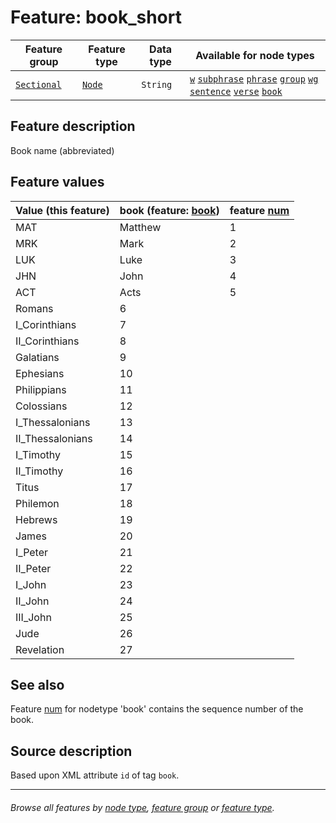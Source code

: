 # Feature: book_short

Feature group | Feature type | Data type | Available for node types
---  | --- | --- | --- 
[`Sectional`](featuresbygroup.md#sectional-features) | [`Node`](featuresbyfeaturetype.md#node-features) | `String` | [`w`](featuresbynodetype.md#word-nodes) [`subphrase`](featuresbynodetype.md#subphrase-nodes) [`phrase`](featuresbynodetype.md#phrase-nodes) [`group`](featuresbynodetype.md#group-nodes) [`wg`](featuresbynodetype.md#wg-nodes) [`sentence`](featuresbynodetype.md#sentence-nodes) [`verse`](featuresbynodetype.md#verse-nodes)  [`book`](featuresbynodetype.md#book-notes)

## Feature description

Book name (abbreviated) 

## Feature values

Value (this feature) | book (feature: [book](book.md#README)) | feature [num](num.md)
--- | --- | ---
MAT | Matthew | 1
MRK | Mark | 2
LUK | Luke | 3
JHN | John | 4
ACT | Acts | 5
| Romans | 6
| I_Corinthians | 7
| II_Corinthians | 8
| Galatians | 9
| Ephesians | 10
| Philippians | 11
| Colossians | 12
| I_Thessalonians | 13
| II_Thessalonians | 14
| I_Timothy | 15
| II_Timothy | 16
| Titus | 17
| Philemon | 18
| Hebrews | 19
| James | 20
| I_Peter | 21
| II_Peter | 22
| I_John | 23
| II_John | 24
| III_John | 25
| Jude | 26
| Revelation | 27

## See also

Feature [num](num.md) for nodetype 'book' contains the sequence number of the book.

## Source description

Based upon XML attribute `id` of tag `book`.

---
###### *Browse all features by [node type](featuresbynodetype.md#readme), [feature group](featuresbygroup.md#readme) or [feature type](featuresbyfeaturetype.md#readme).*
